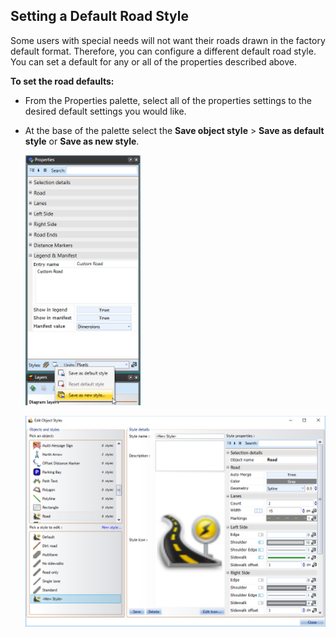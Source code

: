 ## Setting a Default Road Style 

Some users with special needs will not want their roads drawn in the factory default format. Therefore, you can configure a different default road style. You can set a default for any or all of the properties described above.

**To set the road defaults:**

 - From the Properties palette, select all of the properties settings to the desired default settings you would like.
 - At the base of the palette select the **Save object style** > **Save as default style** or **Save as new style**.

    ![Save_object_style](./assets/Save_object_style.png)

    ![Save_as_new_style_window](./assets/Save_as_new_style_window.png)